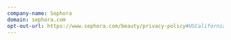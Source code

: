 ```yaml
---
company-name: Sephora
domain: sephora.com
opt-out-url: https://www.sephora.com/beauty/privacy-policy#USCaliforniaPrivacyNotices
---
```





